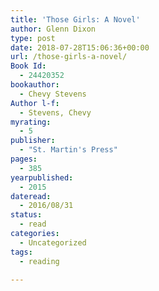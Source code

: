 ```yaml
---
title: 'Those Girls: A Novel'
author: Glenn Dixon
type: post
date: 2018-07-28T15:06:36+00:00
url: /those-girls-a-novel/
Book Id:
  - 24420352
bookauthor:
  - Chevy Stevens
Author l-f:
  - Stevens, Chevy
myrating:
  - 5
publisher:
  - "St. Martin's Press"
pages:
  - 385
yearpublished:
  - 2015
dateread:
  - 2016/08/31
status:
  - read
categories:
  - Uncategorized
tags:
  - reading

---
```

